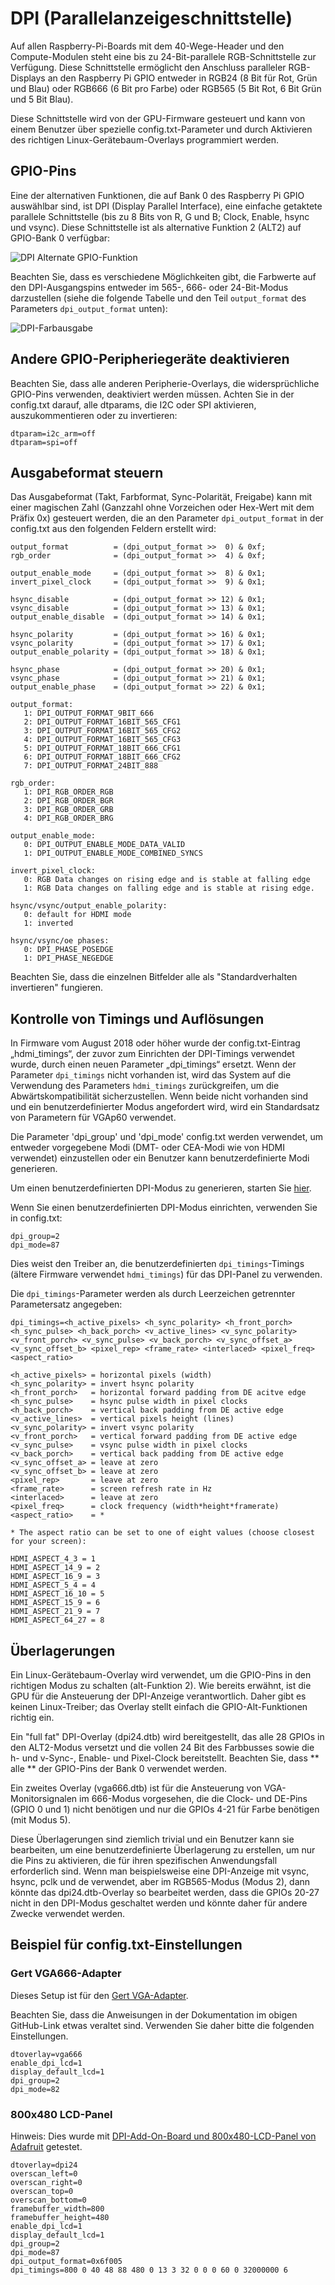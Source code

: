 # DPI (Parallelanzeigeschnittstelle)

Auf allen Raspberry-Pi-Boards mit dem 40-Wege-Header und den Compute-Modulen steht eine bis zu 24-Bit-parallele RGB-Schnittstelle zur Verfügung. Diese Schnittstelle ermöglicht den Anschluss paralleler RGB-Displays an den Raspberry Pi GPIO entweder in RGB24 (8 Bit für Rot, Grün und Blau) oder RGB666 (6 Bit pro Farbe) oder RGB565 (5 Bit Rot, 6 Bit Grün und 5 Bit Blau).

Diese Schnittstelle wird von der GPU-Firmware gesteuert und kann von einem Benutzer über spezielle config.txt-Parameter und durch Aktivieren des richtigen Linux-Gerätebaum-Overlays programmiert werden.

## GPIO-Pins

Eine der alternativen Funktionen, die auf Bank 0 des Raspberry Pi GPIO auswählbar sind, ist DPI (Display Parallel Interface), eine einfache getaktete parallele Schnittstelle (bis zu 8 Bits von R, G und B; Clock, Enable, hsync und vsync). Diese Schnittstelle ist als alternative Funktion 2 (ALT2) auf GPIO-Bank 0 verfügbar:

![DPI Alternate GPIO-Funktion](dpi-altfn2.png)

Beachten Sie, dass es verschiedene Möglichkeiten gibt, die Farbwerte auf den DPI-Ausgangspins entweder im 565-, 666- oder 24-Bit-Modus darzustellen (siehe die folgende Tabelle und den Teil `output_format` des Parameters `dpi_output_format` unten):

![DPI-Farbausgabe](dpi-packing.png)

## Andere GPIO-Peripheriegeräte deaktivieren

Beachten Sie, dass alle anderen Peripherie-Overlays, die widersprüchliche GPIO-Pins verwenden, deaktiviert werden müssen. Achten Sie in der config.txt darauf, alle dtparams, die I2C oder SPI aktivieren, auszukommentieren oder zu invertieren:

```
dtparam=i2c_arm=off
dtparam=spi=off
```

## Ausgabeformat steuern

Das Ausgabeformat (Takt, Farbformat, Sync-Polarität, Freigabe) kann mit einer magischen Zahl (Ganzzahl ohne Vorzeichen oder Hex-Wert mit dem Präfix 0x) gesteuert werden, die an den Parameter `dpi_output_format` in der config.txt aus den folgenden Feldern erstellt wird:

```
output_format          = (dpi_output_format >>  0) & 0xf;
rgb_order              = (dpi_output_format >>  4) & 0xf;

output_enable_mode     = (dpi_output_format >>  8) & 0x1;
invert_pixel_clock     = (dpi_output_format >>  9) & 0x1;

hsync_disable          = (dpi_output_format >> 12) & 0x1;
vsync_disable          = (dpi_output_format >> 13) & 0x1;
output_enable_disable  = (dpi_output_format >> 14) & 0x1;

hsync_polarity         = (dpi_output_format >> 16) & 0x1;
vsync_polarity         = (dpi_output_format >> 17) & 0x1;
output_enable_polarity = (dpi_output_format >> 18) & 0x1;

hsync_phase            = (dpi_output_format >> 20) & 0x1;
vsync_phase            = (dpi_output_format >> 21) & 0x1;
output_enable_phase    = (dpi_output_format >> 22) & 0x1;

output_format:
   1: DPI_OUTPUT_FORMAT_9BIT_666
   2: DPI_OUTPUT_FORMAT_16BIT_565_CFG1
   3: DPI_OUTPUT_FORMAT_16BIT_565_CFG2
   4: DPI_OUTPUT_FORMAT_16BIT_565_CFG3
   5: DPI_OUTPUT_FORMAT_18BIT_666_CFG1
   6: DPI_OUTPUT_FORMAT_18BIT_666_CFG2
   7: DPI_OUTPUT_FORMAT_24BIT_888

rgb_order:
   1: DPI_RGB_ORDER_RGB
   2: DPI_RGB_ORDER_BGR
   3: DPI_RGB_ORDER_GRB
   4: DPI_RGB_ORDER_BRG

output_enable_mode:
   0: DPI_OUTPUT_ENABLE_MODE_DATA_VALID
   1: DPI_OUTPUT_ENABLE_MODE_COMBINED_SYNCS

invert_pixel_clock:
   0: RGB Data changes on rising edge and is stable at falling edge
   1: RGB Data changes on falling edge and is stable at rising edge.

hsync/vsync/output_enable_polarity:
   0: default for HDMI mode
   1: inverted

hsync/vsync/oe phases:
   0: DPI_PHASE_POSEDGE
   1: DPI_PHASE_NEGEDGE
```

Beachten Sie, dass die einzelnen Bitfelder alle als "Standardverhalten invertieren" fungieren.

## Kontrolle von Timings und Auflösungen

In Firmware vom August 2018 oder höher wurde der config.txt-Eintrag „hdmi_timings“, der zuvor zum Einrichten der DPI-Timings verwendet wurde, durch einen neuen Parameter „dpi_timings“ ersetzt. Wenn der Parameter `dpi_timings` nicht vorhanden ist, wird das System auf die Verwendung des Parameters `hdmi_timings` zurückgreifen, um die Abwärtskompatibilität sicherzustellen. Wenn beide nicht vorhanden sind und ein benutzerdefinierter Modus angefordert wird, wird ein Standardsatz von Parametern für VGAp60 verwendet.

Die Parameter 'dpi_group' und 'dpi_mode' config.txt werden verwendet, um entweder vorgegebene Modi (DMT- oder CEA-Modi wie von HDMI verwendet) einzustellen oder ein Benutzer kann benutzerdefinierte Modi generieren.

Um einen benutzerdefinierten DPI-Modus zu generieren, starten Sie [hier](https://www.raspberrypi.org/forums/viewtopic.php?f=29&t=24679).

Wenn Sie einen benutzerdefinierten DPI-Modus einrichten, verwenden Sie in config.txt:
```
dpi_group=2
dpi_mode=87
```

Dies weist den Treiber an, die benutzerdefinierten `dpi_timings`-Timings (ältere Firmware verwendet `hdmi_timings`) für das DPI-Panel zu verwenden.

Die `dpi_timings`-Parameter werden als durch Leerzeichen getrennter Parametersatz angegeben:

```
dpi_timings=<h_active_pixels> <h_sync_polarity> <h_front_porch> <h_sync_pulse> <h_back_porch> <v_active_lines> <v_sync_polarity> <v_front_porch> <v_sync_pulse> <v_back_porch> <v_sync_offset_a> <v_sync_offset_b> <pixel_rep> <frame_rate> <interlaced> <pixel_freq> <aspect_ratio>

<h_active_pixels> = horizontal pixels (width)
<h_sync_polarity> = invert hsync polarity
<h_front_porch>   = horizontal forward padding from DE acitve edge
<h_sync_pulse>    = hsync pulse width in pixel clocks
<h_back_porch>    = vertical back padding from DE active edge
<v_active_lines>  = vertical pixels height (lines)
<v_sync_polarity> = invert vsync polarity
<v_front_porch>   = vertical forward padding from DE active edge
<v_sync_pulse>    = vsync pulse width in pixel clocks
<v_back_porch>    = vertical back padding from DE active edge
<v_sync_offset_a> = leave at zero
<v_sync_offset_b> = leave at zero
<pixel_rep>       = leave at zero
<frame_rate>      = screen refresh rate in Hz
<interlaced>      = leave at zero
<pixel_freq>      = clock frequency (width*height*framerate)
<aspect_ratio>    = *

* The aspect ratio can be set to one of eight values (choose closest for your screen):

HDMI_ASPECT_4_3 = 1
HDMI_ASPECT_14_9 = 2
HDMI_ASPECT_16_9 = 3
HDMI_ASPECT_5_4 = 4
HDMI_ASPECT_16_10 = 5
HDMI_ASPECT_15_9 = 6
HDMI_ASPECT_21_9 = 7
HDMI_ASPECT_64_27 = 8
```

## Überlagerungen

Ein Linux-Gerätebaum-Overlay wird verwendet, um die GPIO-Pins in den richtigen Modus zu schalten (alt-Funktion 2). Wie bereits erwähnt, ist die GPU für die Ansteuerung der DPI-Anzeige verantwortlich. Daher gibt es keinen Linux-Treiber; das Overlay stellt einfach die GPIO-Alt-Funktionen richtig ein.

Ein "full fat" DPI-Overlay (dpi24.dtb) wird bereitgestellt, das alle 28 GPIOs in den ALT2-Modus versetzt und die vollen 24 Bit des Farbbusses sowie die h- und v-Sync-, Enable- und Pixel-Clock bereitstellt. Beachten Sie, dass ** alle ** der GPIO-Pins der Bank 0 verwendet werden.

Ein zweites Overlay (vga666.dtb) ist für die Ansteuerung von VGA-Monitorsignalen im 666-Modus vorgesehen, die die Clock- und DE-Pins (GPIO 0 und 1) nicht benötigen und nur die GPIOs 4-21 für Farbe benötigen (mit Modus 5).

Diese Überlagerungen sind ziemlich trivial und ein Benutzer kann sie bearbeiten, um eine benutzerdefinierte Überlagerung zu erstellen, um nur die Pins zu aktivieren, die für ihren spezifischen Anwendungsfall erforderlich sind. Wenn man beispielsweise eine DPI-Anzeige mit vsync, hsync, pclk und de verwendet, aber im RGB565-Modus (Modus 2), dann könnte das dpi24.dtb-Overlay so bearbeitet werden, dass die GPIOs 20-27 nicht in den DPI-Modus geschaltet werden und könnte daher für andere Zwecke verwendet werden.

## Beispiel für config.txt-Einstellungen

### Gert VGA666-Adapter

Dieses Setup ist für den [Gert VGA-Adapter](https://github.com/fenlogic/vga666).

Beachten Sie, dass die Anweisungen in der Dokumentation im obigen GitHub-Link etwas veraltet sind. Verwenden Sie daher bitte die folgenden Einstellungen.

```
dtoverlay=vga666
enable_dpi_lcd=1
display_default_lcd=1
dpi_group=2
dpi_mode=82
```

### 800x480 LCD-Panel

Hinweis: Dies wurde mit [DPI-Add-On-Board und 800x480-LCD-Panel von Adafruit](https://www.adafruit.com/products/2453) getestet.

```
dtoverlay=dpi24
overscan_left=0
overscan_right=0
overscan_top=0
overscan_bottom=0
framebuffer_width=800
framebuffer_height=480
enable_dpi_lcd=1
display_default_lcd=1
dpi_group=2
dpi_mode=87
dpi_output_format=0x6f005
dpi_timings=800 0 40 48 88 480 0 13 3 32 0 0 0 60 0 32000000 6
```